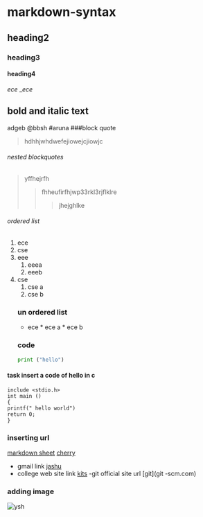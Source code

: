 # markdown-syntax
## heading2
### heading3
#### heading4
*ece*
__ece_
## bold and italic text
adgeb
@bbsh
#aruna
###block quote 
>hdhhjwhdwefejiowejcjiowjc
###### nested blockquotes
> yffhejrfh
>> fhheufirfhjwp33rkl3rjflklre
>>> jhejghlke
###### ordered list 

1. ece
2. cse
3. eee
    1. eeea
    2. eeeb
4. cse 
    1. cse a
    1. cse b
    ###  un ordered list
    - ece
          * ece a
          * ece b
    ### code
   ``` python
   print ("hello")
    ``` 
#### task  insert a code of hello in c
```        
include <stdio.h>
int main ()
{ 
printf(" hello world") 
return 0;
}
```
### inserting url 
[markdown sheet](https://www.markdownguide.org/cheat-sheet/)
[cherry](https://www.markdownguide.org/cheat-sheet/)
- gmail link
[jashu](kanamarlapudijasmitha@gmail.com)
- college web site link
[kits](kits.com)
-git official site url
[git](git -scm.com)
### adding image
![ysh](https://github.com/Jashu424/markdown-syntax/blob/master/ysh.jpg)

